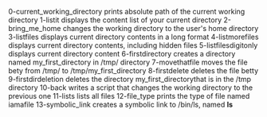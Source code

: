 0-current_working_directory prints absolute path of the current working directory
1-listit displays the content list of your current directory
2-bring_me_home changes the working directory to the user's home directory
3-listfiles displays current directory contents in a long format
4-listmorefiles displays current directory contents, including hidden files
5-listfilesdigitonly displays current directory content
6-firstdirectory creates a directory named my_first_directory in /tmp/ directory
7-movethatfile moves the file bety from /tmp/ to /tmp/my_first_directory
8-firstdelete deletes the file betty
9-firstdirdeletion deletes the directory my_first_directorythat is in the /tmp directory
10-back writes a script that changes the working directory to the previous one
11-lists lists all files
12-file_type prints the type of file named iamafile
13-symbolic_link creates a symbolic link to /bin/ls, named __ls__
